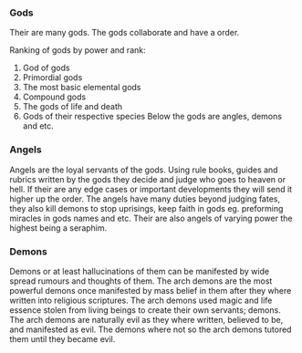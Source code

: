 ### Gods
Their are many gods. The gods collaborate and have a order.

Ranking of gods by power and rank:
1. God of gods
2.  Primordial gods
3.  The most basic elemental gods
4.  Compound gods
5.  The gods of life and death
6. Gods of their respective species 
Below the gods are angles, demons and etc.
### Angels
Angels are the loyal servants of the gods. Using rule books, guides and rubrics written by the gods they decide and judge who goes to heaven or hell. If their are any edge cases or important developments they will send it higher up the order. The angels have many duties beyond judging fates, they also kill demons to stop uprisings, keep faith in gods eg. preforming miracles in gods names and etc. Their are also angels of varying power the highest being a seraphim.

### Demons
Demons or at least hallucinations of them can be manifested by wide spread rumours and thoughts of them. The arch demons are the most powerful demons once manifested by mass belief in them after they where written into religious scriptures. The arch demons used magic and life essence stolen from living beings to create their own servants; demons. The arch demons are naturally evil as they where written, believed to be, and manifested as evil. The demons where not so the arch demons tutored them until they became evil.